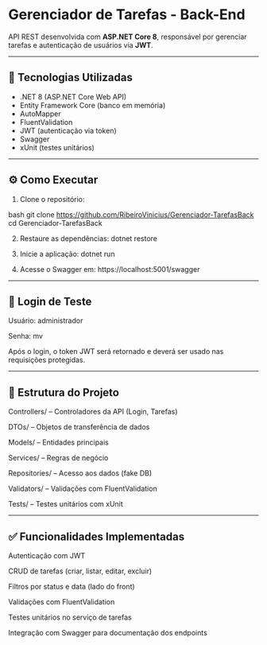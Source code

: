 # Gerenciador de Tarefas - Back-End

API REST desenvolvida com **ASP.NET Core 8**, responsável por gerenciar tarefas e autenticação de usuários via **JWT**.

---

## 🚀 Tecnologias Utilizadas

- .NET 8 (ASP.NET Core Web API)
- Entity Framework Core (banco em memória)
- AutoMapper
- FluentValidation
- JWT (autenticação via token)
- Swagger
- xUnit (testes unitários)

---

## ⚙️ Como Executar

1. Clone o repositório:

bash
git clone https://github.com/RibeiroVinicius/Gerenciador-TarefasBack
cd Gerenciador-TarefasBack

2. Restaure as dependências:
dotnet restore

3. Inicie a aplicação:
dotnet run

4. Acesse o Swagger em:
https://localhost:5001/swagger

---

## 🔐 Login de Teste

Usuário: administrador

Senha: mv

Após o login, o token JWT será retornado e deverá ser usado nas requisições protegidas.

---

## 📁 Estrutura do Projeto
Controllers/ – Controladores da API (Login, Tarefas)

DTOs/ – Objetos de transferência de dados

Models/ – Entidades principais

Services/ – Regras de negócio

Repositories/ – Acesso aos dados (fake DB)

Validators/ – Validações com FluentValidation

Tests/ – Testes unitários com xUnit

---

## ✅ Funcionalidades Implementadas
Autenticação com JWT

CRUD de tarefas (criar, listar, editar, excluir)

Filtros por status e data (lado do front)

Validações com FluentValidation

Testes unitários no serviço de tarefas

Integração com Swagger para documentação dos endpoints
